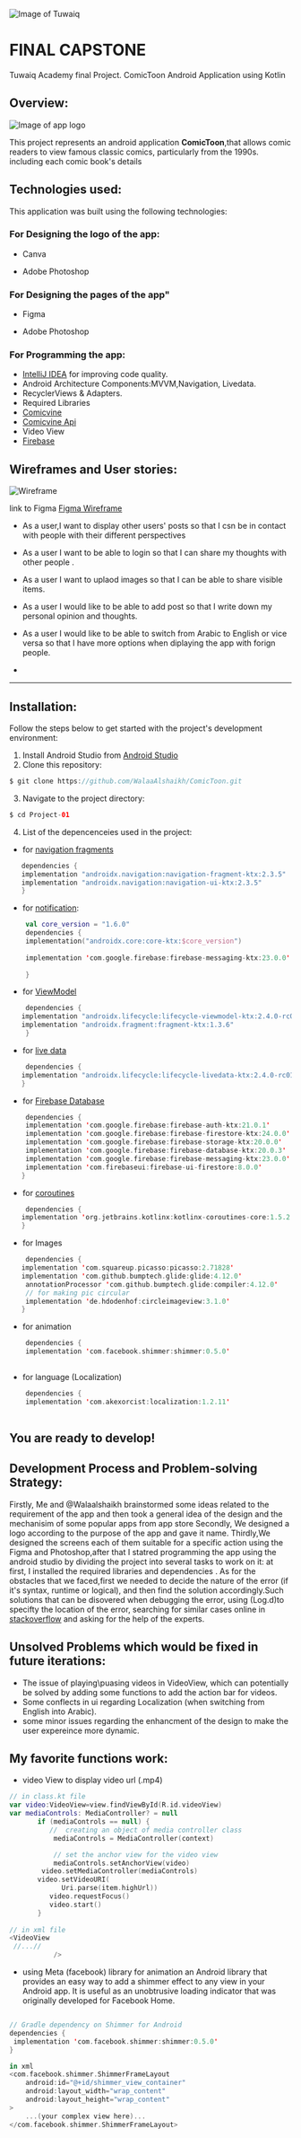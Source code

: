 ![Image of Tuwaiq](https://camo.githubusercontent.com/37ca472e2afb74974a0314d89af8f470422a79582bed0d188f9927777230195d/68747470733a2f2f6c61756e63682e73612f6173736574732f696d616765732f6c6f676f732f7475776169712d61636164656d792d6c6f676f2e737667)
# FINAL CAPSTONE
Tuwaiq Academy final Project.
ComicToon Android Application using Kotlin
## Overview:
![Image of app logo](https://g.top4top.io/p_2195pgt901.png)


This project represents an android application **ComicToon**,that allows comic readers to view famous classic comics, particularly from the 1990s. including each comic book's details
## Technologies used:
This application was built using the following technologies:
### For Designing the logo of the app:
* Canva

* Adobe Photoshop
### For Designing the pages of the app"
* Figma 

* Adobe Photoshop
### For Programming the app:
* [IntelliJ IDEA](https://www.jetbrains.com/idea/download/#section=windows) for improving code quality.
* Android Architecture Components:MVVM,Navigation, Livedata.
* RecyclerViews & Adapters.
* Required Libraries
* [Comicvine](https://comicvine.gamespot.com)
* [Comicvine Api](https://comicvine.gamespot.com/api/)
* Video View
* [Firebase](https://firebase.google.com)

## Wireframes and User stories:

![Wireframe](https://c.top4top.io/p_22044b31t2.png)

link to Figma [Figma Wireframe](https://www.figma.com/file/AG9ZHvv15pEa70B8KKubrI/Scrolly?node-id=0%3A1)


- As a user,I want to display other users' posts so that I csn be in contact with people with their different perspectives

- As a user I want to be able to login so that I can share my thoughts with other people .

- As a user I want to uplaod images so that I can be able to share visible items.
 
- As a user I would like to be able to add post so that I write down my personal opinion and thoughts.

- As a user I would like to be able to switch from Arabic to English or vice versa so that I have more options when diplaying the app with forign people.
- 


-------------------------------------------------------------------------
## Installation:
Follow the steps below to get started with the project's development environment:
1. Install Android Studio from [Android Studio](https://developer.android.com/studio?gclid=Cj0KCQjw5oiMBhDtARIsAJi0qk2WOPjxp2Wij5sgO3bAK6Rp18zrs4Y0L5S6W89Fk7OClhAiVuNr1mgaAsT-EALw_wcB&gclsrc=aw.ds)
2. Clone this repository:
 ```kotlin 
 $ git clone https://github.com/WalaaAlshaikh/ComicToon.git
 ```
3. Navigate to the project directory:
 ```kotlin 
 $ cd Project-01
 ```
 4. List of the depencenceies used in the project:
   * for [navigation fragments](https://developer.android.com/guide/navigation/navigation-getting-started)
 ```kotlin
    dependencies {
    implementation "androidx.navigation:navigation-fragment-ktx:2.3.5"
    implementation "androidx.navigation:navigation-ui-ktx:2.3.5"
    }
``` 

   * for [notification](https://developer.android.com/training/notify-user/build-notification):
```kotlin
    val core_version = "1.6.0"
    dependencies {
    implementation("androidx.core:core-ktx:$core_version")
    
    implementation 'com.google.firebase:firebase-messaging-ktx:23.0.0'
    
    }
```
    
   * for [ViewModel](https://developer.android.com/topic/libraries/architecture/viewmodel)
```kotlin
    dependencies {
   implementation "androidx.lifecycle:lifecycle-viewmodel-ktx:2.4.0-rc01"
   implementation "androidx.fragment:fragment-ktx:1.3.6"
    }
```
   * for [live data](https://developer.android.com/topic/libraries/architecture/livedata)
```kotlin
    dependencies { 
   implementation "androidx.lifecycle:lifecycle-livedata-ktx:2.4.0-rc01"
   }
```
   * for [Firebase Database](https://firebase.google.com/)
```kotlin
    dependencies { 
    implementation 'com.google.firebase:firebase-auth-ktx:21.0.1'
    implementation 'com.google.firebase:firebase-firestore-ktx:24.0.0'
    implementation 'com.google.firebase:firebase-storage-ktx:20.0.0'
    implementation 'com.google.firebase:firebase-database-ktx:20.0.3'
    implementation 'com.google.firebase:firebase-messaging-ktx:23.0.0'
    implementation 'com.firebaseui:firebase-ui-firestore:8.0.0'
   }
```
   * for [coroutines](https://developer.android.com/kotlin/coroutines)
```kotlin
    dependencies { 
   implementation 'org.jetbrains.kotlinx:kotlinx-coroutines-core:1.5.2'
   }
```

* for Images
```kotlin
    dependencies { 
   implementation 'com.squareup.picasso:picasso:2.71828'
   implementation 'com.github.bumptech.glide:glide:4.12.0'
    annotationProcessor 'com.github.bumptech.glide:compiler:4.12.0'
    // for making pic circular
    implementation 'de.hdodenhof:circleimageview:3.1.0'
   }
```


* for animation
```kotlin
    dependencies {
    implementation 'com.facebook.shimmer:shimmer:0.5.0'
    
```

* for language (Localization)
```kotlin
    dependencies {
    implementation 'com.akexorcist:localization:1.2.11'
    
```


 You are ready to develop!
 -----------------------------------------------------------------
 
## Development Process and Problem-solving Strategy:
Firstly, Me and @Walaalshaikh brainstormed some ideas related to the requirement of the app and then took a general idea of the design and the mechanisim of some popular apps from app store
Secondly, We designed a logo according to the purpose of the app and gave it name.
Thirdly,We designed the screens each of them suitable for a specific action using the Figma and Photoshop,after that I statred programming the app using the android studio by dividing the project into several tasks to work on it: at first, I installed the required libraries and dependencies .
As for the obstacles that we faced,first we needed to decide the nature of the error (if it's syntax, runtime or logical), and then find the solution accordingly.Such solutions that can be disovered when debugging the error, using (Log.d)to specifty the location of the error, searching for similar cases online in [stackoverflow](https://stackoverflow.com/) and asking for the help of the experts.

## Unsolved Problems which would be fixed in future iterations:
* The issue of playing\puasing videos in VideoView, which can potentially be solved by adding some functions to add the action bar for videos.
* Some conflects in ui regarding Localization (when switching from English into Arabic).
* some minor issues regarding the enhancment of the design to make the user expereince more dynamic.

## My favorite functions work:
* video View
to display video url (.mp4)
 
 ```kotlin
// in class.kt file
var video:VideoView=view.findViewById(R.id.videoView)
 var mediaControls: MediaController? = null
        if (mediaControls == null) {
           //  creating an object of media controller class
            mediaControls = MediaController(context)

            // set the anchor view for the video view
            mediaControls.setAnchorView(video)
         video.setMediaController(mediaControls)
        video.setVideoURI(
              Uri.parse(item.highUrl))
           video.requestFocus()
           video.start()
        }
        
 // in xml file
 <VideoView
  //...//
            />
```            
* using Meta (facebook) library for animation
 an Android library that provides an easy way to add a shimmer effect to any view in your Android app. It is useful as an unobtrusive loading indicator that was originally developed for Facebook Home.

 ```kotlin
 
 // Gradle dependency on Shimmer for Android
dependencies {
  implementation 'com.facebook.shimmer:shimmer:0.5.0'
}

in xml
<com.facebook.shimmer.ShimmerFrameLayout
     android:id="@+id/shimmer_view_container"
     android:layout_width="wrap_content"
     android:layout_height="wrap_content"
>
     ...(your complex view here)...
</com.facebook.shimmer.ShimmerFrameLayout>
 

```
